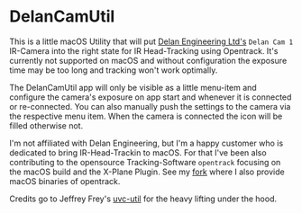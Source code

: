 # DelanCamUtil

This is a little macOS Utility that will put [Delan Engineering Ltd's](https://delanclip.com)
 `Delan Cam 1` IR-Camera into the right state for IR Head-Tracking using Opentrack. It's currently not supported on macOS and without configuration the exposure time may be too long and tracking won't work optimally.
 
The DelanCamUtil app will only be visible as a little menu-item and configure the camera's exposure on app start and whenever it is connected or re-connected. You can also manually push the settings to the camera via the respective menu item. When the camera is connected the icon will be filled otherwise not.

I'm not affiliated with Delan Engineering, but I'm a happy customer who is dedicated to bring IR-Head-Trackin to macOS. For that I've been also contributing to the opensource Tracking-Software `opentrack` focusing on the macOS build and the X-Plane Plugin. See my [fork](https://github.com/matatata/opentrack) where I also provide macOS binaries of opentrack.

Credits go to Jeffrey Frey's [uvc-util](https://github.com/jtfrey/uvc-util) for the heavy lifting under the hood.